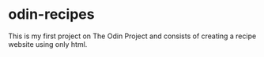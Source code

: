 # odin-recipes
This is my first project on The Odin Project and consists of creating a recipe website using only html.